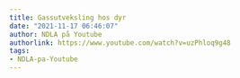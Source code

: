 ```yaml
---
title: Gassutveksling hos dyr
date: "2021-11-17 06:46:07"
author: NDLA på Youtube
authorlink: https://www.youtube.com/watch?v=uzPhloq9g48
tags:
- NDLA-pa-Youtube
---
```

